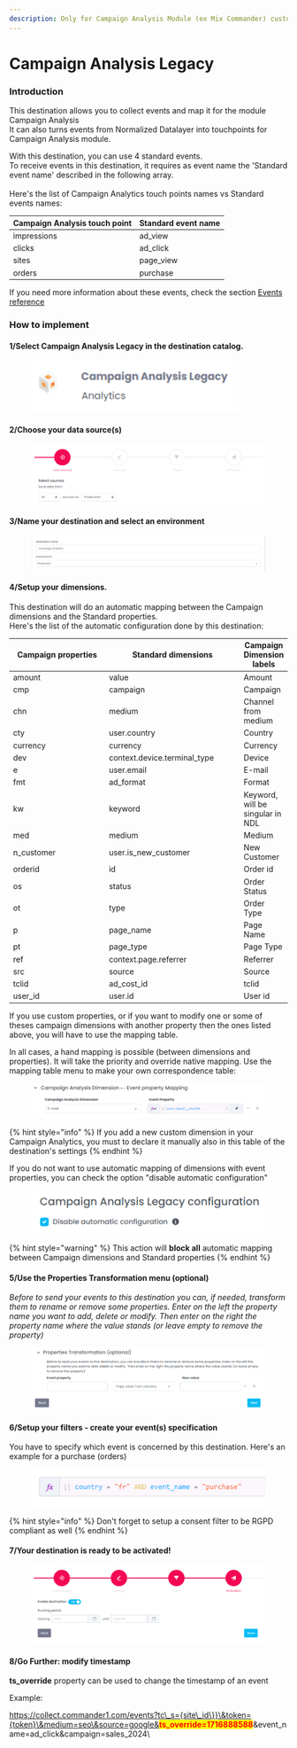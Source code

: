 ```yaml
---
description: Only for Campaign Analysis Module (ex Mix Commander) customers
---
```


# Campaign Analysis Legacy

### Introduction

This destination allows you to collect events and map it for the module Campaign Analysis\
It can also turns events from Normalized Datalayer into touchpoints for Campaign Analysis module.

With this destination, you can use 4 standard events. \
To receive events in this destination, it requires as event name the 'Standard event name' described in the following array.\
\
Here's the list of Campaign Analytics touch points names vs Standard events names:

| Campaign Analysis touch point | Standard event name |
| ----------------------------- | ------------------- |
| impressions                   | ad\_view            |
| clicks                        | ad\_click           |
| sites                         | page\_view          |
| orders                        | purchase            |

If you need more information about these events, check the section [Events reference ](../../../developers/tracking/events-reference/)

### How to implement

#### 1/Select Campaign Analysis Legacy in the destination catalog.

<figure><img src="../../../.gitbook/assets/image (419).png" alt="" width="375"><figcaption></figcaption></figure>

#### 2/Choose your data source(s) 

<figure><img src="../../../.gitbook/assets/image (2) (1) (1) (1) (1) (1) (1) (1) (1) (1) (1) (1) (1).png" alt=""><figcaption></figcaption></figure>

#### 3/Name your destination and select an environment

<figure><img src="../../../.gitbook/assets/image (1) (1) (1) (1) (1) (1) (1) (1) (1) (1) (1) (1) (1) (1) (1) (1) (1) (1) (1) (1) (1).png" alt=""><figcaption></figcaption></figure>

#### 4/Setup your dimensions.

This destination will do an automatic mapping between the Campaign dimensions and the Standard properties.\
Here's the list of the automatic configuration done by this destination:

<table><thead><tr><th width="216">Campaign properties</th><th width="257.3333333333333">Standard dimensions</th><th>Campaign Dimension labels</th></tr></thead><tbody><tr><td>amount</td><td>value</td><td>Amount</td></tr><tr><td>cmp</td><td>campaign</td><td>Campaign</td></tr><tr><td>chn</td><td>medium</td><td>Channel from medium</td></tr><tr><td>cty</td><td>user.country</td><td>Country</td></tr><tr><td>currency</td><td>currency</td><td>Currency</td></tr><tr><td>dev</td><td>context.device.terminal_type</td><td>Device</td></tr><tr><td>e</td><td>user.email</td><td>E-mail</td></tr><tr><td>fmt</td><td>ad_format</td><td>Format</td></tr><tr><td>kw</td><td>keyword</td><td>Keyword, will be singular in NDL</td></tr><tr><td>med</td><td>medium</td><td>Medium</td></tr><tr><td>n_customer</td><td>user.is_new_customer</td><td>New Customer</td></tr><tr><td>orderid</td><td>id</td><td>Order id</td></tr><tr><td>os</td><td>status</td><td>Order Status</td></tr><tr><td>ot</td><td>type</td><td>Order Type</td></tr><tr><td>p</td><td>page_name</td><td>Page Name</td></tr><tr><td>pt</td><td>page_type</td><td>Page Type</td></tr><tr><td>ref</td><td>context.page.referrer</td><td>Referrer</td></tr><tr><td>src</td><td>source</td><td>Source</td></tr><tr><td>tclid</td><td>ad_cost_id</td><td>tclid</td></tr><tr><td>user_id</td><td>user.id</td><td>User id</td></tr></tbody></table>

If you use custom properties, or if you want to modify one or some of theses campaign dimensions with another property then the ones listed above, you will have to use the mapping table.

In all cases, a hand mapping is possible (between dimensions and properties). It will take the priority and override native mapping. Use the mapping table menu to make your own correspondence table:

<figure><img src="../../../.gitbook/assets/image (417).png" alt=""><figcaption></figcaption></figure>

{% hint style="info" %}
If you add a new custom dimension in your Campaign Analytics, you must to declare it manually also in this table of the destination's settings
{% endhint %}

If you do not want to use automatic mapping of dimensions with event properties, you can check the option "disable automatic configuration"

<figure><img src="../../../.gitbook/assets/image (415).png" alt=""><figcaption></figcaption></figure>

{% hint style="warning" %}
This action will **block all** automatic mapping between Campaign dimensions and Standard properties
{% endhint %}

#### 5/Use the Properties Transformation menu (optional)

_Before to send your events to this destination you can, if needed, transform them to rename or remove some properties. Enter on the left the property name you want to add, delete or modify. Then enter on the right the property name where the value stands (or leave empty to remove the property)_

<figure><img src="../../../.gitbook/assets/image (4) (1) (1) (1) (1) (1) (1).png" alt=""><figcaption></figcaption></figure>

#### 6/Setup your filters - create your event(s) specification

You have to specify which event is concerned by this destination. Here's an example for a purchase (orders)&#x20;

<figure><img src="../../../.gitbook/assets/image (3) (1) (1) (1) (1) (1) (1) (1) (1) (1) (1).png" alt=""><figcaption></figcaption></figure>

{% hint style="info" %}
Don't forget to setup a consent filter to be RGPD compliant as well
{% endhint %}

#### 7/Your destination is ready to be activated!

<figure><img src="../../../.gitbook/assets/image (3) (1) (1) (1) (1) (1) (1) (1) (1) (1) (1) (1).png" alt=""><figcaption></figcaption></figure>

#### 8/Go Further: modify timestamp

**ts\_override** property can be used to change the timestamp of an event

Example:

https://collect.commander1.com/events?tc\_s={site\_id\}}\&token={token}\&medium=seo\&source=google&<mark style="color:red;">**ts\_override=1716888588**</mark>\&event\_name=ad\_click\&campaign=sales\_2024\
